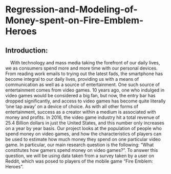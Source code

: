 # Regression-and-Modeling-of-Money-spent-on-Fire-Emblem-Heroes
## Introduction:
&nbsp;&nbsp;&nbsp; With technology and mass media taking the forefront of our daily lives, we as consumers
spend more and more time with our personal devices. From reading work emails to trying out the
latest fads, the smartphone has become integral to our daily lives, providing us with a means of
communication as well as a source of entertainment. One such source of entertainment comes
from video games. 10 years ago, one who indulged in video games would be considered a big fan,
but now, the entry bar has dropped significantly, and access to video games has become quite
literally ‘one tap away’ on a device of choice. As with all other forms of entertainment, success as
a creator within a medium is associated with money and profits. In 2016, the video game industry
hit a total revenue of 25.4 Billion dollars in just the United States, and this number only increases
on a year by year basis. Our project looks at the population of people who spend money on video
games, and how the characteristics of players can be used to estimate how much money they
spend on one particular video game. In particular, our main research question is the following:
“What constitutes how gamers spend money on video games?”. To answer this question, we will 
be using data taken from a survey taken by a user on Reddit, which was posed to players of the
mobile game “Fire Emblem: Heroes”. 
